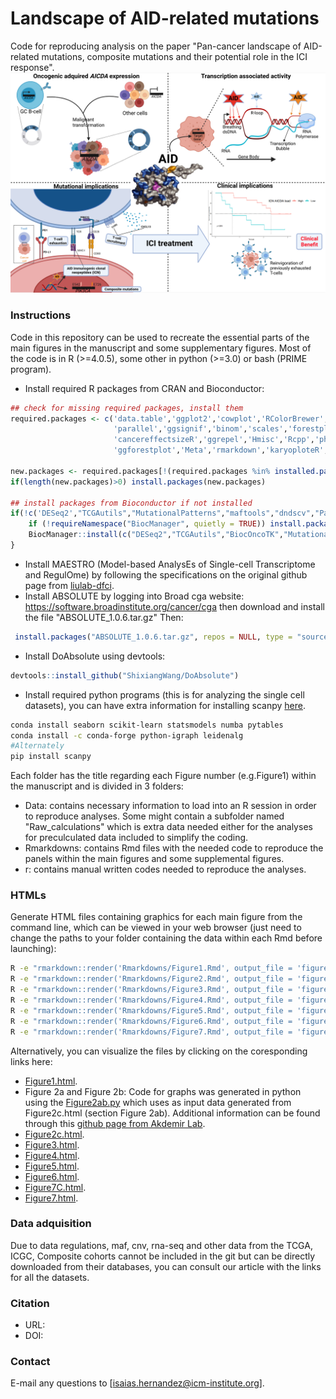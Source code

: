 # Landscape of AID-related mutations
Code for reproducing analysis on the paper "Pan-cancer landscape of AID-related mutations, composite mutations and their potential role in the ICI response".
![alt text](https://github.com/iS4i4S/Landscape-AICDA-mutations/blob/main/Data/Pan-cancer%20landscape%20of%20AID%20mutations.jpeg "Hi there!")



### Instructions
Code in this repository can be used to recreate the essential parts of the main figures in the manuscript and some supplementary figures. Most of the code is in R (>=4.0.5), some other in python (>=3.0) or bash (PRIME program).

  * Install required R packages from CRAN and Bioconductor:
```r
## check for missing required packages, install them
required.packages <- c('data.table','ggplot2','cowplot','RColorBrewer','Seurat',
                       'parallel','ggsignif','binom','scales','forestplot','ggpubr','survminer','sqldf','annotate','matrixStats','IHW','reshape2',
                       'cancereffectsizeR','ggrepel','Hmisc','Rcpp','pheatmap','ComplexHeatmap','PRIME','Lawstat','e1071','ggbeeswarm','stats','corrplot',
                       'ggforestplot','Meta','rmarkdown','karyoploteR','GSVA','survival','clusterProfiler','circlize')

new.packages <- required.packages[!(required.packages %in% installed.packages()[,"Package"])]
if(length(new.packages)>0) install.packages(new.packages)

## install packages from Bioconductor if not installed
if(!c('DESeq2',"TCGAutils","MutationalPatterns","maftools","dndscv","Palimpsest","BiocOncoTK","seqinr","TxDb.Hsapiens.UCSC.hg19.knownGene","org.Hs.eg.db","genefilter","Biobase","DOSE") %in% installed.packages()) {
    if (!requireNamespace("BiocManager", quietly = TRUE)) install.packages("BiocManager")
    BiocManager::install(c("DESeq2","TCGAutils","BiocOncoTK","MutationalPatterns","maftools","dndscv","Palimpsest","seqinr","TxDb.Hsapiens.UCSC.hg19.knownGene","org.Hs.eg.db","genefilter","Biobase","DOSE","enrichplot"))
}
 ```
  * Install MAESTRO (Model-based AnalysEs of Single-cell Transcriptome and RegulOme) by following the specifications on the original github page from [liulab-dfci](https://github.com/liulab-dfci/MAESTRO).
  * Install ABSOLUTE by logging into Broad cga website: https://software.broadinstitute.org/cancer/cga then download and install the file "ABSOLUTE_1.0.6.tar.gz" Then:
 ```r
  install.packages("ABSOLUTE_1.0.6.tar.gz", repos = NULL, type = "source")
 ```

  * Install DoAbsolute using devtools: 
  ```r
  devtools::install_github("ShixiangWang/DoAbsolute")
```

  * Install required python programs (this is for analyzing the single cell datasets), you can have extra information for installing scanpy [here](https://scanpy.readthedocs.io/en/stable/installation.html).
```bash
conda install seaborn scikit-learn statsmodels numba pytables
conda install -c conda-forge python-igraph leidenalg
#Alternately
pip install scanpy

```

Each folder has the title regarding each Figure number (e.g.Figure1) within the manuscript and is divided in 3 folders:
  * Data: contains necessary information to load into an R session in order to reproduce analyses. Some might contain a subfolder named "Raw_calculations" which is extra data needed either for the analyses for preculculated data included to simplify the coding.
  * Rmarkdowns: contains Rmd files with the needed code to reproduce the panels within the main figures and some supplemental figures.
  * r: contains manual written codes needed to reproduce the analyses.

### HTMLs
Generate HTML files containing graphics for each main figure from the command line, which can be viewed in your web browser (just need to change the paths to your folder containing the data within each Rmd before launching):

```bash
R -e "rmarkdown::render('Rmarkdowns/Figure1.Rmd', output_file = 'figure-1.html')"
R -e "rmarkdown::render('Rmarkdowns/Figure2.Rmd', output_file = 'figure-2.html')"
R -e "rmarkdown::render('Rmarkdowns/Figure3.Rmd', output_file = 'figure-3.html')"
R -e "rmarkdown::render('Rmarkdowns/Figure4.Rmd', output_file = 'figure-4.html')"
R -e "rmarkdown::render('Rmarkdowns/Figure5.Rmd', output_file = 'figure-5.html')"
R -e "rmarkdown::render('Rmarkdowns/Figure6.Rmd', output_file = 'figure-6.html')"
R -e "rmarkdown::render('Rmarkdowns/Figure7.Rmd', output_file = 'figure-7.html')"
```
Alternatively, you can visualize the files by clicking on the coresponding links here:
 * [Figure1.html](http://htmlpreview.github.io/?https://github.com/iS4i4S/Landscape-AICDA-mutations/blob/main/Rmarkdowns/Figure1.html).
 * Figure 2a and Figure 2b: Code for graphs was generated in python using the [Figure2ab.py](https://github.com/iS4i4S/Landscape-AICDA-mutations/blob/main/Rmarkdowns/MutationAggregate.py) which uses as input data generated from Figure2c.html (section Figure 2ab). Additional information can be found through this [github page from Akdemir Lab](https://github.com/akdemirlab/MutationalDistribution).
 * [Figure2c.html](http://htmlpreview.github.io/?https://github.com/iS4i4S/Landscape-AICDA-mutations/blob/main/Rmarkdowns/Figure2.html).
 * [Figure3.html](http://htmlpreview.github.io/?https://github.com/iS4i4S/Landscape-AICDA-mutations/blob/main/Rmarkdowns/Figure3.html).
 * [Figure4.html](http://htmlpreview.github.io/?https://github.com/iS4i4S/Landscape-AICDA-mutations/blob/main/Rmarkdowns/Figure4.html).
 * [Figure5.html](http://htmlpreview.github.io/?https://github.com/iS4i4S/Landscape-AICDA-mutations/blob/main/Rmarkdowns/Figure5.html).
 * [Figure6.html](http://htmlpreview.github.io/?https://github.com/iS4i4S/Landscape-AICDA-mutations/blob/main/Rmarkdowns/Figure6.html).
 * [Figure7C.html](http://htmlpreview.github.io/?https://github.com/iS4i4S/Landscape-AICDA-mutations/blob/main/Rmarkdowns/Figure7C.html).
 * [Figure7.html](http://htmlpreview.github.io/?https://github.com/iS4i4S/Landscape-AICDA-mutations/blob/main/Rmarkdowns/Figure7.html).

### Data adquisition
Due to data regulations, maf, cnv, rna-seq and other data from the TCGA, ICGC, Composite cohorts cannot be included in the git but can be directly downloaded from their databases, you can consult our article with the links for all the datasets.

### Citation
- URL: 
- DOI: 

### Contact
E-mail any questions to [isaias.hernandez@icm-institute.org].

